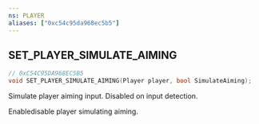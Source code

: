 ```yaml
---
ns: PLAYER
aliases: ["0xc54c95da968ec5b5"]
---
```

## SET_PLAYER_SIMULATE_AIMING

```c
// 0xC54C95DA968EC5B5
void SET_PLAYER_SIMULATE_AIMING(Player player, bool SimulateAiming);
```

Simulate player aiming input. Disabled on input detection.

Enabledisable player simulating aiming.

